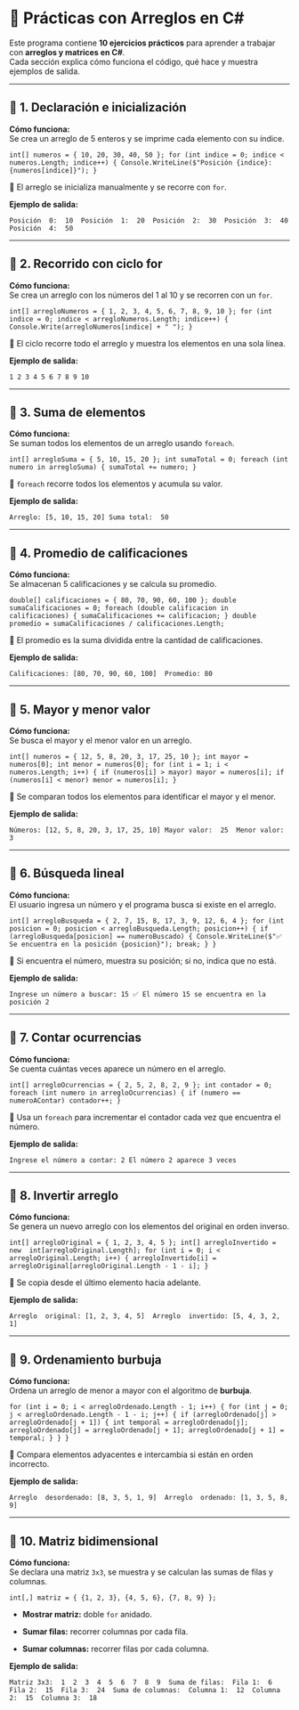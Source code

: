 # 📘 Prácticas con Arreglos en C#

Este programa contiene **10 ejercicios prácticos** para aprender a trabajar con **arreglos y matrices en C#**.  
Cada sección explica cómo funciona el código, qué hace y muestra ejemplos de salida.

----------

## 🔹 1. Declaración e inicialización

**Cómo funciona:**  
Se crea un arreglo de 5 enteros y se imprime cada elemento con su índice.

`int[] numeros = { 10, 20, 30, 40, 50 }; for (int indice = 0; indice < numeros.Length; indice++)
{
    Console.WriteLine($"Posición {indice}: {numeros[indice]}");
}` 

📌 El arreglo se inicializa manualmente y se recorre con `for`.

**Ejemplo de salida:**

`Posición  0:  10  Posición  1:  20  Posición  2:  30  Posición  3:  40  Posición  4:  50` 

----------

## 🔹 2. Recorrido con ciclo for

**Cómo funciona:**  
Se crea un arreglo con los números del 1 al 10 y se recorren con un `for`.

`int[] arregloNumeros = { 1, 2, 3, 4, 5, 6, 7, 8, 9, 10 }; for (int indice = 0; indice < arregloNumeros.Length; indice++)
{
    Console.Write(arregloNumeros[indice] + " ");
}` 

📌 El ciclo recorre todo el arreglo y muestra los elementos en una sola línea.

**Ejemplo de salida:**

`1 2 3 4 5 6 7 8 9 10` 

----------

## 🔹 3. Suma de elementos

**Cómo funciona:**  
Se suman todos los elementos de un arreglo usando `foreach`.

`int[] arregloSuma = { 5, 10, 15, 20 }; int sumaTotal = 0; foreach (int numero in arregloSuma)
{
    sumaTotal += numero;
}` 

📌 `foreach` recorre todos los elementos y acumula su valor.

**Ejemplo de salida:**

`Arreglo: [5, 10, 15, 20] Suma total:  50` 

----------

## 🔹 4. Promedio de calificaciones

**Cómo funciona:**  
Se almacenan 5 calificaciones y se calcula su promedio.

`double[] calificaciones = { 80, 70, 90, 60, 100 }; double sumaCalificaciones = 0; foreach (double calificacion in calificaciones)
{
    sumaCalificaciones += calificacion;
} double promedio = sumaCalificaciones / calificaciones.Length;` 

📌 El promedio es la suma dividida entre la cantidad de calificaciones.

**Ejemplo de salida:**

`Calificaciones: [80, 70, 90, 60, 100]  Promedio: 80` 

----------

## 🔹 5. Mayor y menor valor

**Cómo funciona:**  
Se busca el mayor y el menor valor en un arreglo.

`int[] numeros = { 12, 5, 8, 20, 3, 17, 25, 10 }; int mayor = numeros[0]; int menor = numeros[0]; for (int i = 1; i < numeros.Length; i++)
{ if (numeros[i] > mayor) mayor = numeros[i]; if (numeros[i] < menor) menor = numeros[i];
}` 

📌 Se comparan todos los elementos para identificar el mayor y el menor.

**Ejemplo de salida:**

`Números: [12, 5, 8, 20, 3, 17, 25, 10] Mayor valor:  25  Menor valor:  3` 

----------

## 🔹 6. Búsqueda lineal

**Cómo funciona:**  
El usuario ingresa un número y el programa busca si existe en el arreglo.

`int[] arregloBusqueda = { 2, 7, 15, 8, 17, 3, 9, 12, 6, 4 }; for (int posicion = 0; posicion < arregloBusqueda.Length; posicion++)
{ if (arregloBusqueda[posicion] == numeroBuscado)
    {
        Console.WriteLine($"✅ Se encuentra en la posición {posicion}"); break;
    }
}` 

📌 Si encuentra el número, muestra su posición; si no, indica que no está.

**Ejemplo de salida:**

`Ingrese un número a buscar: 15 ✅ El número 15 se encuentra en la posición 2` 

----------

## 🔹 7. Contar ocurrencias

**Cómo funciona:**  
Se cuenta cuántas veces aparece un número en el arreglo.

`int[] arregloOcurrencias = { 2, 5, 2, 8, 2, 9 }; int contador = 0; foreach (int numero in arregloOcurrencias)
{ if (numero == numeroAContar) contador++;
}` 

📌 Usa un `foreach` para incrementar el contador cada vez que encuentra el número.

**Ejemplo de salida:**

`Ingrese el número a contar: 2 El número 2 aparece 3 veces` 

----------

## 🔹 8. Invertir arreglo

**Cómo funciona:**  
Se genera un nuevo arreglo con los elementos del original en orden inverso.

`int[] arregloOriginal = { 1, 2, 3, 4, 5 }; int[] arregloInvertido = new  int[arregloOriginal.Length]; for (int i = 0; i < arregloOriginal.Length; i++)
{
    arregloInvertido[i] = arregloOriginal[arregloOriginal.Length - 1 - i];
}` 

📌 Se copia desde el último elemento hacia adelante.

**Ejemplo de salida:**

`Arreglo  original: [1, 2, 3, 4, 5]  Arreglo  invertido: [5, 4, 3, 2, 1]` 

----------

## 🔹 9. Ordenamiento burbuja

**Cómo funciona:**  
Ordena un arreglo de menor a mayor con el algoritmo de **burbuja**.

`for (int i = 0; i < arregloOrdenado.Length - 1; i++)
{ for (int j = 0; j < arregloOrdenado.Length - 1 - i; j++)
    { if (arregloOrdenado[j] > arregloOrdenado[j + 1])
        { int temporal = arregloOrdenado[j];
            arregloOrdenado[j] = arregloOrdenado[j + 1];
            arregloOrdenado[j + 1] = temporal;
        }
    }
}` 

📌 Compara elementos adyacentes e intercambia si están en orden incorrecto.

**Ejemplo de salida:**

`Arreglo  desordenado: [8, 3, 5, 1, 9]  Arreglo  ordenado: [1, 3, 5, 8, 9]` 

----------

## 🔹 10. Matriz bidimensional

**Cómo funciona:**  
Se declara una matriz `3x3`, se muestra y se calculan las sumas de filas y columnas.

`int[,] matriz = {
    {1, 2, 3},
    {4, 5, 6},
    {7, 8, 9}
};` 

-   **Mostrar matriz:** doble `for` anidado.
    
-   **Sumar filas:** recorrer columnas por cada fila.
    
-   **Sumar columnas:** recorrer filas por cada columna.
    

**Ejemplo de salida:**

`Matriz 3x3:  1  2  3  4  5  6  7  8  9  Suma de filas:  Fila 1:  6  Fila 2:  15  Fila 3:  24  Suma de columnas:  Columna 1:  12  Columna 2:  15  Columna 3:  18`
